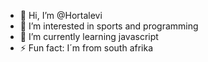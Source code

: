 - 👋 Hi, I’m @Hortalevi
- 👀 I’m interested in sports and programming
- 🌱 I’m currently learning javascript
- ⚡ Fun fact: I´m from south afrika 

<!---
Hortalevi/Hortalevi is a ✨ special ✨ repository because its `README.md` (this file) appears on your GitHub profile.
You can click the Preview link to take a look at your changes.
--->
